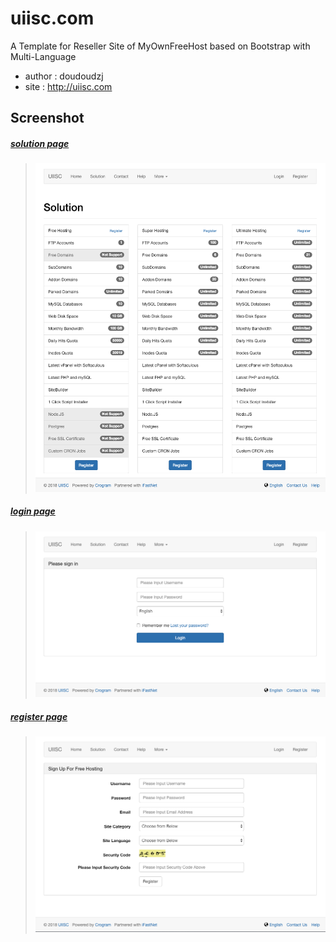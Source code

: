 # uiisc.com

A Template for Reseller Site of MyOwnFreeHost based on Bootstrap with Multi-Language

* author : doudoudzj
* site : http://uiisc.com

## Screenshot

##### <u>solution page</u>

>
> ![solution](screenshot/solution.png)

##### <u>login page</u>

>
> ![solution](screenshot/login.png)

##### <u>register page</u>

>
> ![solution](screenshot/register.png)
